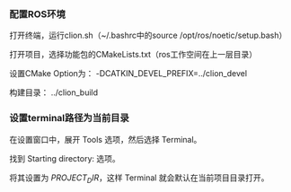 ### 配置ROS环境


打开终端，运行clion.sh（~/.bashrc中的source /opt/ros/noetic/setup.bash）

打开项目，选择功能包的CMakeLists.txt（ros工作空间在上一层目录）

设置CMake Option为： -DCATKIN_DEVEL_PREFIX=../clion_devel

构建目录： ../clion_build



### 设置terminal路径为当前目录

在设置窗口中，展开 Tools 选项，然后选择 Terminal。

找到 Starting directory: 选项。

将其设置为 $PROJECT_DIR$，这样 Terminal 就会默认在当前项目目录打开。



